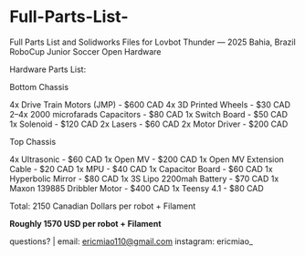 # Full-Parts-List-
Full Parts List and Solidworks Files for Lovbot Thunder — 2025 Bahia, Brazil RoboCup Junior Soccer Open Hardware

Hardware Parts List:

Bottom Chassis

4x Drive Train Motors (JMP) - $600 CAD
4x 3D Printed Wheels - $30 CAD 
2–4x 2000 microfarads Capacitors - $80 CAD
1x Switch Board - $50 CAD
1x Solenoid - $120 CAD
2x Lasers - $60 CAD
2x Motor Driver - $200 CAD

Top Chassis

4x Ultrasonic - $60 CAD
1x Open MV - $200 CAD
1x Open MV Extension Cable - $20 CAD
1x MPU - $40 CAD
1x Capacitor Board - $60 CAD
1x Hyperbolic Mirror - $80 CAD
1x 3S Lipo 2200mah Battery - $70 CAD
1x Maxon 139885 Dribbler Motor - $400 CAD
1x Teensy 4.1 - $80 CAD

Total: 2150 Canadian Dollars per robot + Filament

**Roughly 1570 USD per robot + Filament**




questions? 
|
email: ericmiao110@gmail.com 
instagram: ericmiao_
